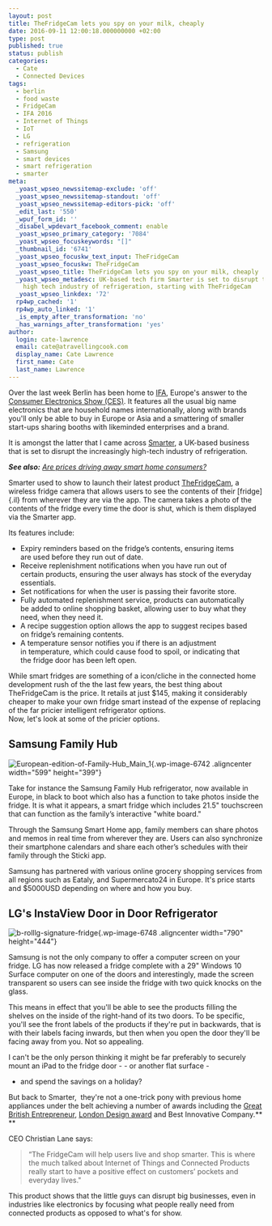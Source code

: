 ```yaml
---
layout: post
title: TheFridgeCam lets you spy on your milk, cheaply
date: 2016-09-11 12:00:18.000000000 +02:00
type: post
published: true
status: publish
categories:
  - Cate
  - Connected Devices
tags:
  - berlin
  - food waste
  - FridgeCam
  - IFA 2016
  - Internet of Things
  - IoT
  - LG
  - refrigeration
  - Samsung
  - smart devices
  - smart refrigeration
  - smarter
meta:
  _yoast_wpseo_newssitemap-exclude: 'off'
  _yoast_wpseo_newssitemap-standout: 'off'
  _yoast_wpseo_newssitemap-editors-pick: 'off'
  _edit_last: '550'
  _wpuf_form_id: ''
  _disabel_wpdevart_facebook_comment: enable
  _yoast_wpseo_primary_category: '7084'
  _yoast_wpseo_focuskeywords: "[]"
  _thumbnail_id: '6741'
  _yoast_wpseo_focuskw_text_input: TheFridgeCam
  _yoast_wpseo_focuskw: TheFridgeCam
  _yoast_wpseo_title: TheFridgeCam lets you spy on your milk, cheaply
  _yoast_wpseo_metadesc: UK-based tech firm Smarter is set to disrupt the increasingly
    high tech industry of refrigeration, starting with TheFridgeCam
  _yoast_wpseo_linkdex: '72'
  rp4wp_cached: '1'
  rp4wp_auto_linked: '1'
  _is_empty_after_transformation: 'no'
  _has_warnings_after_transformation: 'yes'
author:
  login: cate-lawrence
  email: cate@atravellingcook.com
  display_name: Cate Lawrence
  first_name: Cate
  last_name: Lawrence
---
```

Over the last week Berlin has been home to
[IFA](http://www.ifa-berlin.de/), Europe's answer to the [Consumer
Electronics Show (CES)](https://www.ces.tech/). It features all the
usual big name electronics that are household names internationally,
along with brands you'll only be able to buy in Europe or Asia and a
smattering of smaller start-ups sharing booths with likeminded
enterprises and a brand.

It is amongst the latter that I came across
[Smarter](http://smarter.am/), a UK-based business that is set to
disrupt the increasingly high-tech industry of refrigeration.

***See also:*** [*Are prices driving away smart home
consumers?*](https://readwrite.com/2016/07/14/smart-home-gadgets-too-expensive-vl4/)

Smarter used to show to launch their latest product
[TheFridgeCam](http://fridgecam.squarespace.com/#details-1), a wireless
fridge camera that allows users to see the contents of their
[fridge]{.il} from wherever they are via the app. The camera takes a
photo of the contents of the fridge every time the door is shut, which
is them displayed via the Smarter app.

Its features include:

-   Expiry reminders based on the fridge’s contents, ensuring items
    are used before they run out of date.
-   Receive replenishment notifications when you have run out of
    certain products, ensuring the user always has stock of the everyday
    essentials.
-   Set notifications for when the user is passing their favorite store.
-   Fully automated replenishment service, products can automatically
    be added to online shopping basket, allowing user to buy what they
    need, when they need it.
-   A recipe suggestion option allows the app to suggest recipes based
    on fridge’s remaining contents.
-   A temperature sensor notifies you if there is an adjustment
    in temperature, which could cause food to spoil, or indicating that
    the fridge door has been left open.

While smart fridges are something of a icon/cliche in the connected home
development rush of the the last few years, the best thing about
TheFridgeCam is the price. It retails at just \$145, making it
considerably cheaper to make your own fridge smart instead of the
expense of replacing of the far pricier intelligent refrigerator
options.\
Now, let's look at some of the pricier options.

<div>

Samsung Family Hub
------------------

![European-edition-of-Family-Hub\_Main\_1](rw-import/European-edition-of-Family-Hub_Main_1.jpg){.wp-image-6742
.aligncenter width="599" height="399"}

Take for instance the Samsung Family Hub refrigerator, now available in
Europe, in black to boot which also has a function to take photos inside
the fridge. It is what it appears, a smart fridge which includes 21.5"
touchscreen that can function as the family’s interactive "white board."

Through the Samsung Smart Home app, family members can share photos and
memos in real time from wherever they are. Users can also synchronize
their smartphone calendars and share each other’s schedules with their
family through the Sticki app.

Samsung has partnered with various online grocery shopping services from
all regions such as Eataly, and Supermercato24 in Europe. It's price
starts and \$5000USD depending on where and how you buy.

</div>

<div id="pageContainer2" class="page">

<div class="textLayer">

<div>

LG's InstaView Door in Door Refrigerator
----------------------------------------

![b-rolllg-signature-fridge](rw-import/b-rolllg-signature-fridge-1024x576.jpg){.wp-image-6748
.aligncenter width="790" height="444"}

Samsung is not the only company to offer a computer screen on your
fridge. LG has now released a fridge complete with a 29" Windows 10
Surface computer on one of the doors and interestingly, made the screen
transparent so users can see inside the fridge with two quick knocks on
the glass.

This means in effect that you'll be able to see the products filling the
shelves on the inside of the right-hand of its two doors. To be
specific, you'll see the front labels of the products if they're put in
backwards, that is with their labels facing inwards, but then when you
open the door they'll be facing away from you. Not so appealing.

</div>

<div>

I can't be the only person thinking it might be far preferably to
securely mount an iPad to the fridge door - - or another flat surface -
- and spend the savings on a holiday?

But back to Smarter,  they're not a one-trick pony with previous home
appliances under the belt achieving a number of awards including
the [Great British
Entrepreneur](http://www.greatbritishentrepreneurawards.com/2015-winners/),
[London Design
award](https://design100.com/LON15/winners_list.asp?studio=Smarter%20Applications%20Ltd)
and Best Innovative Company.**\
**

CEO Christian Lane says:

> “The FridgeCam will help users live and shop smarter. This is where
> the much talked about Internet of Things and Connected Products really
> start to have a positive effect on customers’ pockets and everyday
> lives."

This product shows that the little guys can disrupt big businesses, even
in industries like electronics by focusing what people really need from
connected products as opposed to what's for show.

</div>

</div>

</div>
